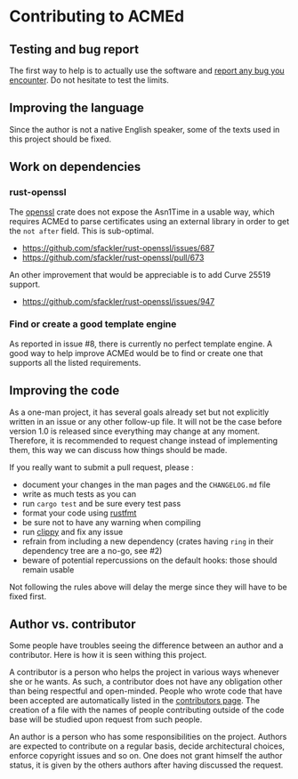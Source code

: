 # Contributing to ACMEd


## Testing and bug report

The first way to help is to actually use the software and [report any bug you encounter](https://github.com/breard-r/acmed/issues). Do not hesitate to test the limits.


## Improving the language

Since the author is not a native English speaker, some of the texts used in this project should be fixed.


## Work on dependencies

### rust-openssl

The [openssl](https://crates.io/crates/openssl) crate does not expose the Asn1Time in a usable way, which requires ACMEd to parse certificates using an external library in order to get the `not after` field. This is sub-optimal.

- https://github.com/sfackler/rust-openssl/issues/687
- https://github.com/sfackler/rust-openssl/pull/673

An other improvement that would be appreciable is to add Curve 25519 support.

- https://github.com/sfackler/rust-openssl/issues/947

### Find or create a good template engine

As reported in issue #8, there is currently no perfect template engine. A good way to help improve ACMEd would be to find or create one that supports all the listed requirements.


## Improving the code

As a one-man project, it has several goals already set but not explicitly written in an issue or any other follow-up file. It will not be the case before version 1.0 is released since everything may change at any moment. Therefore, it is recommended to request change instead of implementing them, this way we can discuss how things should be made.

If you really want to submit a pull request, please :

- document your changes in the man pages and the `CHANGELOG.md` file
- write as much tests as you can
- run `cargo test` and be sure every test pass
- format your code using [rustfmt](https://github.com/rust-lang/rustfmt)
- be sure not to have any warning when compiling
- run [clippy](https://github.com/rust-lang/rust-clippy) and fix any issue
- refrain from including a new dependency (crates having `ring` in their dependency tree are a no-go, see #2)
- beware of potential repercussions on the default hooks: those should remain usable

Not following the rules above will delay the merge since they will have to be fixed first.


## Author vs. contributor

Some people have troubles seeing the difference between an author and a contributor. Here is how it is seen withing this project.

A contributor is a person who helps the project in various ways whenever she or he wants. As such, a contributor does not have any obligation other than being respectful and open-minded. People who wrote code that have been accepted are automatically listed in the [contributors page](https://github.com/breard-r/acmed/graphs/contributors). The creation of a file with the names of people contributing outside of the code base will be studied upon request from such people.

An author is a person who has some responsibilities on the project. Authors are expected to contribute on a regular basis, decide architectural choices, enforce copyright issues and so on. One does not grant himself the author status, it is given by the others authors after having discussed the request.
